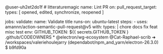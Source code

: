@user-uh2et2do1f # litteraturemagic name: Lint PR
on:
  pull_request_target:
    types: [ opened, edited, synchronize, reopened ]

jobs:
  validate:
    name: Validate title
    runs-on: ubuntu-latest
    steps:
      - uses: amannn/action-semantic-pull-request@v5
        with:
          types: |
            chore
            docs
            fix
            feat
            misc
            test
        env:
          GITHUB_TOKEN: ${{ secrets.GITHUB_TOKEN }
          .github/CODEOWNERS
          * @electron/wg-ecosystem
          @Cat-Raphael-scrib ➜ /workspaces/valeriehoulejarry (dependabot/npm_and_yarn/electron-26.3.0) $
b9fd90a
